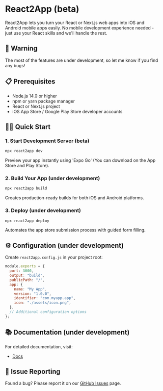 # React2App (beta)

React2App lets you turn your React or Next.js web apps into iOS and Android mobile apps easily.
No mobile development experience needed - just use your React skills and we'll handle the rest.

## 🚧 Warning

The most of the features are under development, so let me know if you find any bugs!

## 📋 Prerequisites

- Node.js 14.0 or higher
- npm or yarn package manager
- React or Next.js project
- iOS App Store / Google Play Store developer accounts

## 🏃‍♂️ Quick Start

### 1. Start Development Server (beta)

```bash
npx react2app dev
```

Preview your app instantly using 'Expo Go' (You can download on the App Store and Play Store).

### 2. Build Your App (under development)

```bash
npx react2app build
```

Creates production-ready builds for both iOS and Android platforms.

### 3. Deploy (under development)

```bash
npx react2app deploy
```

Automates the app store submission process with guided form filling.

## ⚙️ Configuration (under development)

Create `react2app.config.js` in your project root:

```javascript
module.exports = {
  port: 3000,
  output: "build",
  publicPath: "/",
  app: {
    name: "My App",
    version: "1.0.0",
    identifier: "com.myapp.app",
    icon: "./assets/icon.png",
  },
  // Additional configuration options
};
```

## 📚 Documentation (under development)

For detailed documentation, visit:

- [Docs](https://react2app.com/docs)

## 🐛 Issue Reporting

Found a bug? Please report it on our [GitHub Issues](https://github.com/donadojs/react2app/issues) page.
